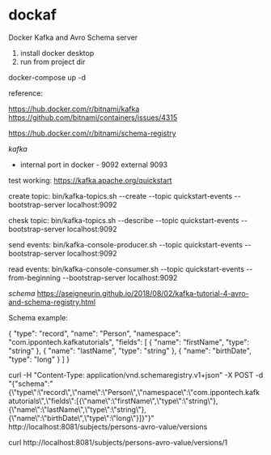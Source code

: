 # dockaf
Docker Kafka and Avro Schema server

1. install docker desktop
2. run from project dir

docker-compose up -d

reference:

https://hub.docker.com/r/bitnami/kafka
https://github.com/bitnami/containers/issues/4315

https://hub.docker.com/r/bitnami/schema-registry



*kafka*
- internal port in docker - 9092 external 9093

test working:
  https://kafka.apache.org/quickstart

create topic:
bin/kafka-topics.sh --create --topic quickstart-events --bootstrap-server localhost:9092

chesk topic:
bin/kafka-topics.sh --describe --topic quickstart-events --bootstrap-server localhost:9092

send events:
bin/kafka-console-producer.sh --topic quickstart-events --bootstrap-server localhost:9092

read events:
bin/kafka-console-consumer.sh --topic quickstart-events --from-beginning --bootstrap-server localhost:9092

*schema*
https://aseigneurin.github.io/2018/08/02/kafka-tutorial-4-avro-and-schema-registry.html

Schema example:

{
  "type": "record",
  "name": "Person",
  "namespace": "com.ippontech.kafkatutorials",
  "fields": [
    {
      "name": "firstName",
      "type": "string"
    },
    {
      "name": "lastName",
      "type": "string"
    },
    {
      "name": "birthDate",
      "type": "long"
    }
  ]
}


curl -H "Content-Type: application/vnd.schemaregistry.v1+json" -X POST -d "{\"schema\":\"{\\\"type\\\":\\\"record\\\",\\\"name\\\":\\\"Person\\\",\\\"namespace\\\":\\\"com.ippontech.kafkatutorials\\\",\\\"fields\\\":[{\\\"name\\\":\\\"firstName\\\",\\\"type\\\":\\\"string\\\"},{\\\"name\\\":\\\"lastName\\\",\\\"type\\\":\\\"string\\\"},{\\\"name\\\":\\\"birthDate\\\",\\\"type\\\":\\\"long\\\"}]}\"}" http://localhost:8081/subjects/persons-avro-value/versions

curl http://localhost:8081/subjects/persons-avro-value/versions/1
